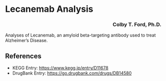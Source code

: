 # Lecanemab Analysis

<h3 align="right">Colby T. Ford, Ph.D.</h3>

Analyses of Lecanemab, an amyloid beta-targeting antibody used to treat Alzheimer’s Disease.


## References
- KEGG Entry: https://www.kegg.jp/entry/D11678
- DrugBank Entry: https://go.drugbank.com/drugs/DB14580

